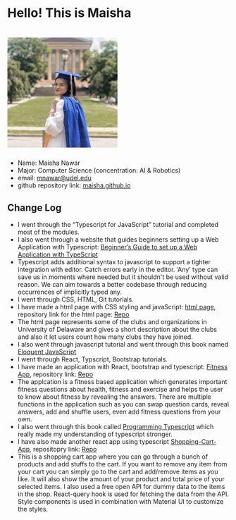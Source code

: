 # Hello! This is Maisha
# <img src = "MaishaPhoto.jpg" width="250" height= "250">

- Name: Maisha Nawar
- Major: Computer Science (concentration: AI & Robotics)
- email: mnawar@udel.edu
- github repository link: [maisha.github.io](https://github.com/mnawar27/maisha.github.io)

## Change Log
- I went through the “Typescript for JavaScript” tutorial and completed most of the modules.
- I also went through a website that guides beginners setting up a Web Application with Typescript: [Beginner’s Guide to set up a Web Application with TypeScript](https://codeburst.io/a-beginners-guide-to-setting-up-a-web-application-with-typescript-and-express-e1cf8319bc5c)
- Typescript adds additional syntax to javascript to support a tighter integration with editor. Catch errors early in the editor. ‘Any’ type can save us in moments where needed but it shouldn't be used without valid reason. We can aim towards a better codebase through reducing occurrences of implicitly typed any.
- I went through CSS, HTML, Git tutorials.
- I have made a html page with CSS styling and javaScript: [html page](https://mnawar27.github.io/scratch/), repository link for the html page: [Repo](https://github.com/mnawar27/scratch.git)
- The html page represents some of the clubs and organizations in University of Delaware and gives a short description about the clubs and also it let users count how many clubs they have joined.
 - I also went through javascript tutorial and went through this book named [Eloquent JavaScript](https://developer.mozilla.org/en-US/docs/Learn/Getting_started_with_the_web/JavaScript_basics)
 - I went through React, Typscript, Bootstrap tutorials.
 - I have made an application with React, bootstrap and typescript: [Fitness App](https://mnawar27.github.io/fitness-app/), repository link: [Repo](https://github.com/mnawar27/fitness-app.git) 
 - The applcation is a fitness based application which generates important fitness questions about health, fitness and exercise and helps the user to know about fitness by revealing the answers. There are multiple functions in the application such as you can swap question cards, reveal answers, add and shuffle users, even add fitness questions from your own.
 - I also went through this book called [Programming Typescript](https://www.oreilly.com/library/view/programming-typescript/9781492037644/) which really made my understanding of typescript stronger.
 - I have also made another react app using typescript [Shopping-Cart-App](https://mnawar27.github.io/react-shopping-cart/), repositopry link: [Repo](https://github.com/mnawar27/react-shopping-cart.git)
 - This is a shopping cart app where you can go through a bunch of products and add stuffs to the cart. If you want to remove any item from your cart you can simply go to the cart and add/remove items as you like. It will also show the amount of your product and total price of your selected items. I also used a free open API for dummy data to the items in the shop. React-query hook is used for fetching the data from the API. Style components is used in combination with Material UI to customize the styles.
     

